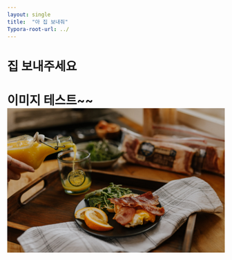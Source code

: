 ```yaml
---
layout: single
title:  "아 집 보내줘"
Typora-root-url: ../
---
```


# 집 보내주세요

# 이미지 테스트~~![photo4](./Images/2024-08-04-first/photo4.jpg)
